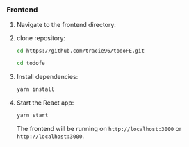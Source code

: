 ### Frontend

1. Navigate to the frontend directory:

2. clone repository:

    ```sh
    cd https://github.com/tracie96/todoFE.git
    ```

    ```sh
    cd todofe
    ```

2. Install dependencies:

    ```sh
    yarn install
    ```

3. Start the React app:

    ```sh
    yarn start
    ```

    The frontend will be running on `http://localhost:3000` or `http://localhost:3000`.